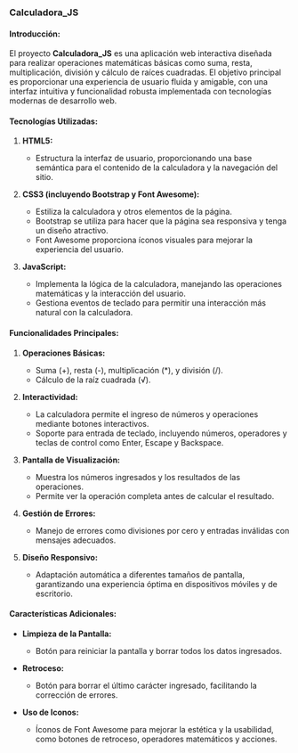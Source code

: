 ### Calculadora_JS

#### **Introducción:**
El proyecto **Calculadora_JS** es una aplicación web interactiva diseñada para realizar operaciones matemáticas básicas como suma, resta, multiplicación, división y cálculo de raíces cuadradas. El objetivo principal es proporcionar una experiencia de usuario fluida y amigable, con una interfaz intuitiva y funcionalidad robusta implementada con tecnologías modernas de desarrollo web.

#### **Tecnologías Utilizadas:**

1. **HTML5:**
   - Estructura la interfaz de usuario, proporcionando una base semántica para el contenido de la calculadora y la navegación del sitio.

2. **CSS3 (incluyendo Bootstrap y Font Awesome):**
   - Estiliza la calculadora y otros elementos de la página.
   - Bootstrap se utiliza para hacer que la página sea responsiva y tenga un diseño atractivo.
   - Font Awesome proporciona íconos visuales para mejorar la experiencia del usuario.

3. **JavaScript:**
   - Implementa la lógica de la calculadora, manejando las operaciones matemáticas y la interacción del usuario.
   - Gestiona eventos de teclado para permitir una interacción más natural con la calculadora.

#### **Funcionalidades Principales:**

1. **Operaciones Básicas:**
   - Suma (+), resta (-), multiplicación (*), y división (/).
   - Cálculo de la raíz cuadrada (√).

2. **Interactividad:**
   - La calculadora permite el ingreso de números y operaciones mediante botones interactivos.
   - Soporte para entrada de teclado, incluyendo números, operadores y teclas de control como Enter, Escape y Backspace.

3. **Pantalla de Visualización:**
   - Muestra los números ingresados y los resultados de las operaciones.
   - Permite ver la operación completa antes de calcular el resultado.

4. **Gestión de Errores:**
   - Manejo de errores como divisiones por cero y entradas inválidas con mensajes adecuados.

5. **Diseño Responsivo:**
   - Adaptación automática a diferentes tamaños de pantalla, garantizando una experiencia óptima en dispositivos móviles y de escritorio.

#### **Características Adicionales:**

- **Limpieza de la Pantalla:** 
   - Botón para reiniciar la pantalla y borrar todos los datos ingresados.
  
- **Retroceso:** 
   - Botón para borrar el último carácter ingresado, facilitando la corrección de errores.

- **Uso de Iconos:**
   - Íconos de Font Awesome para mejorar la estética y la usabilidad, como botones de retroceso, operadores matemáticos y acciones.
